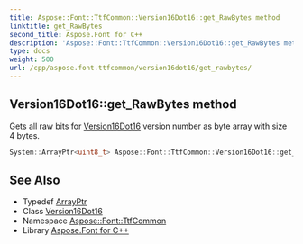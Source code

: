 ```yaml
---
title: Aspose::Font::TtfCommon::Version16Dot16::get_RawBytes method
linktitle: get_RawBytes
second_title: Aspose.Font for C++
description: 'Aspose::Font::TtfCommon::Version16Dot16::get_RawBytes method. Gets all raw bits for Version16Dot16 version number as byte array with size 4 bytes in C++.'
type: docs
weight: 500
url: /cpp/aspose.font.ttfcommon/version16dot16/get_rawbytes/
---
```

## Version16Dot16::get_RawBytes method


Gets all raw bits for [Version16Dot16](../) version number as byte array with size 4 bytes.

```cpp
System::ArrayPtr<uint8_t> Aspose::Font::TtfCommon::Version16Dot16::get_RawBytes()
```

## See Also

* Typedef [ArrayPtr](../../../system/arrayptr/)
* Class [Version16Dot16](../)
* Namespace [Aspose::Font::TtfCommon](../../)
* Library [Aspose.Font for C++](../../../)
